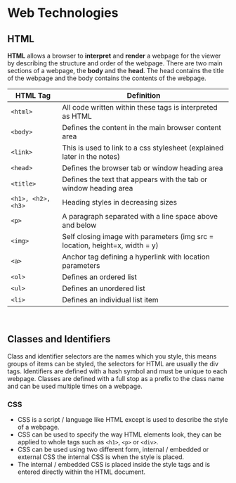 # Web Technologies

## HTML
**HTML** allows a browser to **interpret** and **render** a webpage for the viewer by describing the structure and order of the webpage.
There are two main sections of a webpage, the **body** and the **head**. The head contains the title of the webpage and the body contains the contents of the webpage.

| HTML Tag  | Definition |
| ------------- | ------------- |
| ```<html>``` | All code written within these tags is interpreted as HTML |
| ```<body>``` | Defines the content in the main browser content area |
|```<link>```| This is used to link to a css stylesheet (explained later in the notes) |
|```<head>```| Defines the browser tab or window heading area |
|```<title>```| Defines the text that appears with the tab or window heading area |
|```<h1>, <h2>, <h3>```| Heading styles in decreasing sizes |
|```<p>```| A paragraph separated with a line space above and below |
|```<img>```| Self closing image with parameters (img src = location, height=x, width = y) |
|```<a>```| Anchor tag defining a hyperlink with location parameters |
|```<ol>```| Defines an ordered list |
|```<ul>```| Defines an unordered list |
|```<li>```| Defines an individual list item |

<br>

## Classes and Identifiers
Class and identifier selectors are the names which you style, this means groups of items can be styled, the selectors for HTML are usually the div tags.
Identifiers are defined with a hash symbol and must be unique to each webpage.
Classes are defined with a full stop as a prefix to the class name and can be used multiple times on a webpage.

### CSS
- CSS is a script / language like HTML except is used to describe the style of a webpage.
- CSS can be used to specify the way HTML elements look, they can be applied to whole tags such as ```<h1>```, ```<p>``` or ```<div>```.
- CSS can be used using two different form, internal / embedded or external CSS the internal CSS is when the style is placed.
- The internal / embedded CSS is placed inside the style tags and is entered directly within the HTML document.
